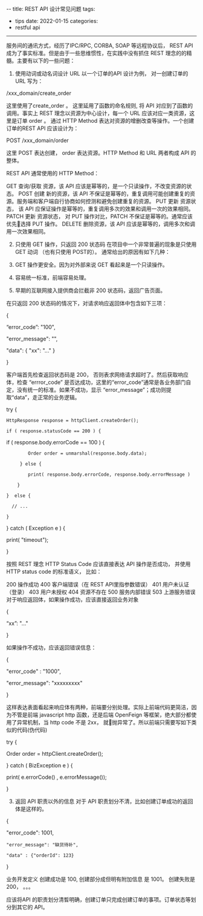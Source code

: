 --
title: REST API 设计常见问题
tags:
- tips
date: 2022-01-15
categories:
- restful api
---

服务间的通讯方式，经历了IPC/RPC, CORBA, SOAP 等远程协议后， REST API 成为了事实标准。但是由于一些思维惯性，在实践中没有抓住 REST 理念的的精髓。主要有以下的一些问题：

1. 使用动词或动名词设计 URL
   以一个订单的API 设计为例， 对一创建订单的 URL 写为：

/xxx_domain/create_order

这里使用了create_order 。 这里延用了函数的命名规则, 将 API 对应到了函数的调用。事实上 REST 理念以资源为中心设计，每一个  URL 应该对应一类资源，这里是订单 order 。 通过 HTTP Method  表达对资源的增删改查等操作。一个创建订单的REST API 应该设计为：

POST /xxx_domain/order

这里 POST 表达创建， order 表达资源。HTTP Method 和 URL 两者构成 API 的整体。

REST API 通常使用的 HTTP Method：

GET 查询/获取 资源，该 API 应该是幂等的，是一个只读操作，不改变资源的状态。
POST 创建 新的资源，该 API 不保证是幂等的，重复调用可能创建重复的资源。服务端和客户端自行协商如何控测和避免创建重复的资源。
PUT 更新 资源状态， 该 API 应保证操作是幂等的，重复调用多次的效果和调用一次的效果相同。
PATCH 更新 资源状态， 对 PUT 操作对比，PATCH 不保证是幂等的。通常应该优先选择 PUT 操作。
DELETE 删除资源，该 API 应该是幂等的，调用多次和调用一次效果相同。


2. 只使用 GET 操作，只返回 200 状态码
   在项目中一个非常普遍的现象是只使用 GET 动词 （也有只使用 POST的）。 通常给出的原因有如下几种：

1. GET 操作更安全。因为对外部来说 GET 看起来是一个只读操作。

2. 容易统一标准，前端容易处理。

3. 早期的互联网接入提供商会拦截非 200 状态码，返回广告页面。

在只返回 200 状态码的情况下，对请求响应返回体中包含如下三项：

{

“error_code”: "100",

"error_message": "",

"data": { "xx": "..." }

}

客户端首先检查返回状态码是 200， 否则表求网络请求超时了。然后获取响应体，检查 “errror_code” 是否达成功，这里的“error_code”通常是各业务部门自定，没有统一的标准。如果不成功，显示 “error_message”；成功则提取“data”，走正常的业务逻辑。

try {

    HttpResponse response = httpClient.createOrder();

    if ( response.statusCode == 200 ) {

if ( response.body.errorCode == 100 ) {

            Order order = unmarshal(response.body.data);

         } else {

            print( response.body.errorCode, response.body.errorMessage )

        }

    }  else {

      // ... 

    }

} catch ( Exception e ) {

print( "timeout");

}

按照 REST 理念 HTTP Status Code 应该直接表达 API 操作是否成功， 并使用 HTTP status code 的标准语义， 比如：

200 操作成功
400 客户端错误（在 REST API里指参数错误）
401 用户未认证（登录）
403 用户未授权
404 资源不存在
500 服务内部错误
503 上游服务错误
对于响应返回体，如果操作成功，应该直接返回业务对象

{

“xx”: "..."

}

如果操作不成功，应该返回错误信息：

{

"error_code" : "1000",

"error_message": "xxxxxxxxx"

}

这样表达表面看起来响应体有两种，前端要分别处理。实际上前端代码更简洁，因为不管是前端 javascript http 函数，还是后端 OpenFeign 等框架，绝大部分都使用了异常机制，当 http code 不是 2xx， 就抛异常了。所以前端只需要写如下类似的代码(伪代码)

try {

Order order = httpClient.createOrder();

} catch ( BizException e ) {

print( e.errorCode() , e.errorMessage());

}



3. 返回 API 职责以外的信息
   对于 API 职责划分不清，比如创建订单成功的返回体是这样的。

{

"error_code": 1001,

    "error_message": "缺货待补",

    "data" : {"orderId": 123}

}

业务开发定义 创建成功是 100, 创建部分成但明有附加信息 是 1001。 创建失败是 200， 。。。

应该将API 的职责划分清晳明确，创建订单只完成创建订单的事项。订单状态等划分到其它的 API。 